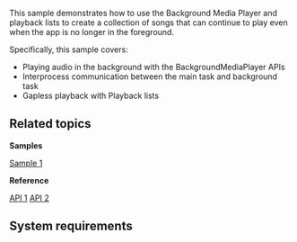 This sample demonstrates how to use the Background Media Player and playback lists to create a collection of songs that can continue to play even when the app is no longer in the foreground.

Specifically, this sample covers:

-   Playing audio in the background with the BackgroundMediaPlayer APIs
-   Interprocess communication between the main task and background task
-   Gapless playback with Playback lists

Related topics
--------------

**Samples**

[Sample 1](http://code.microsoft.com/windowsapps)

**Reference**

<!-- Add links to related API -->
[API 1](http://msdn.microsoft.com/library/windows/apps/)
[API 2](http://msdn.microsoft.com/library/windows/apps/)

System requirements
-----------------------------
<!-- Need to define section -->


